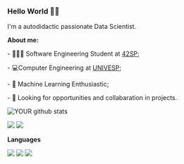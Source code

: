 ### Hello World 🤙🏻
I'm a autodidactic passionate Data Scientist.

<b>About me:</b>

<p>- 👨🏻‍💻 Software Engineering Student at <a href="https://www.42sp.org.br/">42SP</a>;</p>
<p>- 💻Computer Engineering at <a href="https://univesp.br/">UNIVESP</a>;</p>
<p>- 🎲 Machine Learning Enthusiastic;</p>
<p>- 🤖 Looking for opportunities and collabaration in projects.</p>


![YOUR github stats](https://github-readme-stats.vercel.app/api?username=tmgoncalves)


[<img src="https://img.shields.io/badge/medium-%2312100E.svg?&style=for-the-badge&logo=medium&logoColor=white" />](https://tmgoncalves.medium.com/)  [<img src="https://img.shields.io/badge/linkedin-%230077B5.svg?&style=for-the-badge&logo=linkedin&logoColor=white" />](https://br.linkedin.com/in/tmgoncalves)

<b>Languages</b>


<img src="https://img.shields.io/badge/C-00599C?style=for-the-badge&logo=c&logoColor=white" />
<img src="https://img.shields.io/badge/R-276DC3?style=for-the-badge&logo=r&logoColor=white" />
<img src="https://img.shields.io/badge/Python-FFD43B?style=for-the-badge&logo=python&logoColor=darkgreen" />
